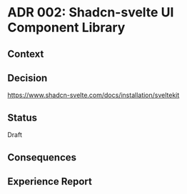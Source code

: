 # ADR 002: Shadcn-svelte UI Component Library

## Context


## Decision
https://www.shadcn-svelte.com/docs/installation/sveltekit

## Status

Draft

## Consequences


## Experience Report

